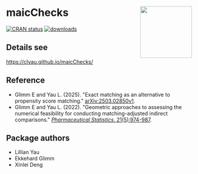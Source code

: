 # maicChecks <a href="https://github.com/clyau/maicChecks"><img src="https://github.com/user-attachments/assets/16780205-98c6-4bbd-af23-dfec94010d54" align="right" height="140"/></a>

<!-- badges: start -->

[![CRAN status](https://badges.cranchecks.info/flavor/release/maicChecks.svg)](https://cran.r-project.org/web/checks/check_results_maicChecks.html) [![downloads](https://cranlogs.r-pkg.org/badges/maicChecks)](https://www.rdocumentation.org/trends)

<!-- badges: end -->

## Details see

<https://clyau.github.io/maicChecks/>

## Reference

-   Glimm E and Yau L. (2025). "Exact matching as an alternative to propensity score matching." [arXiv:2503.02850v1](https://doi.org/10.48550/arXiv.2503.02850).
-   Glimm E and Yau L. (2022). "Geometric approaches to assessing the numerical feasibility for conducting matching-adjusted indirect comparisons." [*Pharmaceutical Statistics*. 21(5):974-987](https://onlinelibrary.wiley.com/doi/full/10.1002/pst.2210).

## Package authors

-   Lillian Yau
-   Ekkehard Glimm
-   Xinlei Deng

